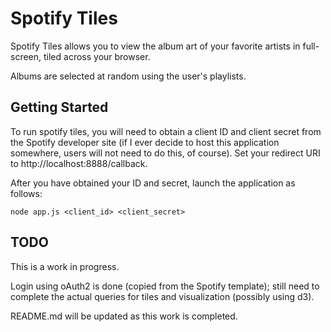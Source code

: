 Spotify Tiles
===

Spotify Tiles allows you to view the album art of your favorite artists in full-screen, tiled across your browser.

Albums are selected at random using the user's playlists.

Getting Started
---

To run spotify tiles, you will need to obtain a client ID and client secret from the Spotify developer site (if I ever decide to host this application somewhere, users will not need to do this, of course). Set your redirect URI to http://localhost:8888/callback.

After you have obtained your ID and secret, launch the application as follows:

    node app.js <client_id> <client_secret>

TODO
---

This is a work in progress.

Login using oAuth2 is done (copied from the Spotify template); still need to complete the actual queries for tiles and visualization (possibly using d3).

README.md will be updated as this work is completed.
